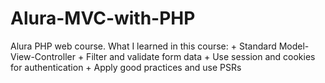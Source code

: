# Alura-MVC-with-PHP
Alura PHP web course. What I learned in this course:  + Standard Model-View-Controller + Filter and validate form data + Use session and cookies for authentication + Apply good practices and use PSRs
